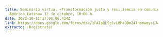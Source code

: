 ```yaml
---
title: Seminario virtual «Transformación justa y resiliencia en comunidades de
  América Latina» 12 de octubre, 10:00 h.
date: 2023-10-11T17:08:06.424Z
link: https://docs.google.com/forms/d/e/1FAIpQLScJvLOMaQDm247nomwoysLJ41f41JzcH9GjZDRhsfyzLU0r7g/viewform
extracto: ¡Regístrate!
---
```

